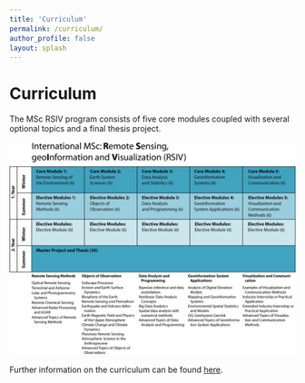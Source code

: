```yaml
---
title: 'Curriculum'
permalink: /curriculum/
author_profile: false
layout: splash
---
```

# Curriculum

The MSc RSIV program consists of five core modules coupled with several optional topics and a final thesis project.

<p align="center">
<img src="https://github.com/UP-RS-ESP/msc-rsiv/raw/gh-pages/assets/images/MSc_RSIV_concept_vs10.jpg" width="1025" />
</p>

Further information on the curriculum can be found [here](https://www.uni-potsdam.de/en/studium/what-to-study/master/masters-courses-from-a-to-z/remote-sensing).
